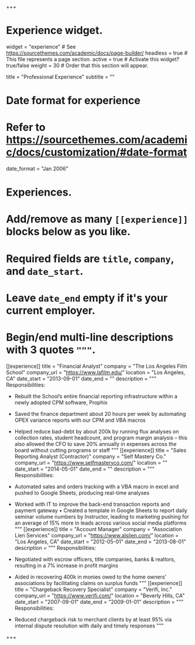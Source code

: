 +++
# Experience widget.
widget = "experience"  # See https://sourcethemes.com/academic/docs/page-builder/
headless = true  # This file represents a page section.
active = true  # Activate this widget? true/false
weight = 30  # Order that this section will appear.

title = "Professional Experience"
subtitle = ""

# Date format for experience
#   Refer to https://sourcethemes.com/academic/docs/customization/#date-format
date_format = "Jan 2006"

# Experiences.
#   Add/remove as many `[[experience]]` blocks below as you like.
#   Required fields are `title`, `company`, and `date_start`.
#   Leave `date_end` empty if it's your current employer.
#   Begin/end multi-line descriptions with 3 quotes `"""`.

[[experience]]
  title = "Financial Analyst"
  company = "The Los Angeles Film School"
  company_url = "https://www.lafilm.edu/"
  location = "Los Angeles, CA"
  date_start = "2013-09-01"
  date_end = ""
  description = """
  Responsibilities:
  
  * Rebuilt the School’s entire financial reporting infrastructure within a newly adopted CPM software, Prophix
  * Saved the finance department about 20 hours per week by automating OPEX variance reports with our CPM and VBA macros
  * Helped reduce bad-debt by about 200k by running flux analyses on collection rates, student headcount, and program margin analysis – this also allowed the CFO to save 20% annually in expenses across the board without cutting programs or staff
  """
[[experience]]
  title = "Sales Reporting Analyst (Contractor)"
  company = "Self Mastery Co."
  company_url = "https://www.selfmasteryco.com/"
  location = ""
  date_start = "2014-05-01"
  date_end = ""
  description = """
  Responsibilities:
  
  * Automated sales and orders tracking with a VBA macro in excel and pushed to Google Sheets, producing real-time analyses
  * Worked with IT to improve the back-end transaction reports and payment gateway • Created a template in Google Sheets to report daily seminar volume numbers by Instructor, leading to marketing pushing for an average of 15% more in leads across various social media platforms
  """
[[experience]]
  title = "Account Manager"
  company = "Association Lien Services"
  company_url = "https://www.alslien.com/"
  location = "Los Angeles, CA"
  date_start = "2012-05-01"
  date_end = "2013-08-01"
  description = """
  Responsibilities:
  
  * Negotiated with escrow officers, title companies, banks & realtors, resulting in a 7% increase in profit margins
  * Aided in recovering 400k in monies owed to the home owners’ associations by facilitating claims on surplus funds
  """
[[experience]]
  title = "Chargeback Recovery Specialist"
  company = "Verifi, Inc."
  company_url = "https://www.verifi.com/"
  location = "Beverly Hills, CA"
  date_start = "2007-09-01"
  date_end = "2009-01-01"
  description = """
  Responsibilities:
  
  * Reduced chargeback risk to merchant clients by at least 95% via internal dispute resolution with daily and timely responses
  """

+++
